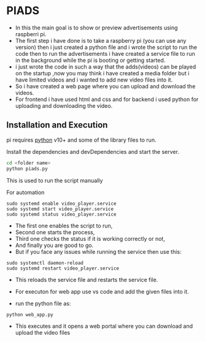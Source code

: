 # PIADS
- In this the main goal is to show or preview advertisements using raspberri pi.
- The first step i have done is to take a raspberry pi (you can use any version) then i just created a python file and i wrote the script to run the code
then to run the advertisements i have created a service file to run in the background while the pi is booting or getting started.
- i just wrote the code in such a way that the adds(videos) can be played on the startup ,now you may think i have created a media folder but i have limited videos and i wanted to add new video files into it.
- So i have created a web page where you can upload and download the videos.
- For frontend i have used html and css and for backend i used python for uploading and downloading the video.

## Installation and Execution

pi requires [python](https://python.org) v10+ and some of the library files to run.

Install the dependencies and devDependencies and start the server.

```sh
cd <folder name>
python piads.py
```
This is used to run the script manually

For automation

```ssh
sudo systemd enable video_player.service
sudo systemd start video_player.service
sudo systemd status video_player.service
```
- The first one enables the script to run,
- Second one starts the process,
- Third one checks the status if it is working correctly or not,
- And finally you are good to go.
- But if you face any issues while running the service then use this:
  
```ssh
sudo systemctl daemon-reload
sudo systemd restart video_player.service
```
- This reloads the service file and restarts the service file.

- For executon for web app use vs code and add the given files into it.
- run the python file as:

```ssh
python web_app.py
```
- This executes and it opens a web portal where you can download and upload the video files
 
